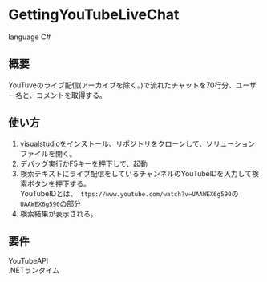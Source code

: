# GettingYouTubeLiveChat
language C#

## 概要
YouTuveのライブ配信(アーカイブを除く。)で流れたチャットを70行分、ユーザー名と、コメントを取得する。

## 使い方
1. [visualstudioをインストール](https://visualstudio.microsoft.com/ja/downloads/)、リポジトリをクローンして、ソリューションファイルを開く。  
1. デバッグ実行かF5キーを押下して、起動  
1. 検索テキストにライブ配信をしているチャンネルのYouTubeIDを入力して検索ボタンを押下する。  
YouTubeIDとは、` ttps://www.youtube.com/watch?v=UAAWEX6g590`の`UAAWEX6g590`の部分  
1. 検索結果が表示される。

## 要件
YouTubeAPI  
.NETランタイム
